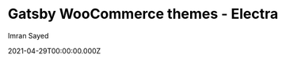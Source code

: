 ---
title: Gatsby WooCommerce themes - Electra
github: https://github.com/imranhsayed/gatsby-woocommerce-themes
demo: https://gatsby-woocommerce-theme.netlify.app/
license: MIT
author: Imran Sayed
author_link: ''
author_twitter: imranhsayed
date: 2021-04-29T00:00:00.000Z
ssg:
  - Gatsby
cms:
  - NetlifyCMS
css: null
category:
  - Ecommerce
description: A Gatsby Theme for WooCommerce E-commerce site Gatsby WooCommerce WordPress.
draft: true
publish_date: '2020-07-10T12:48:04Z'
update_date: '2022-05-31T07:05:36Z'
github_star: 555
github_fork: 299
---